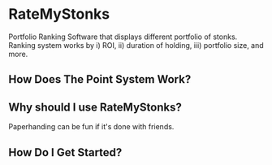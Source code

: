 # RateMyStonks
Portfolio Ranking Software that displays different portfolio of stonks.
Ranking system works by i) ROI, ii) duration of holding, iii) portfolio size, and more.

## How Does The Point System Work?

## Why should I use RateMyStonks?
Paperhanding can be fun if it's done with friends.

## How Do I Get Started?
